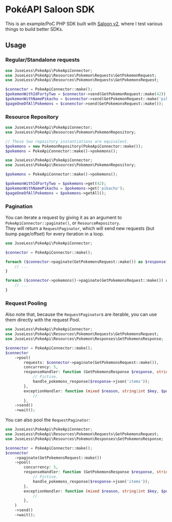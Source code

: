 # PokéAPI Saloon SDK
This is an example/PoC PHP SDK built with [Saloon v2](https://github.com/sammyjo20/saloon), where I test various things to build better SDKs.

## Usage

### Regular/Standalone requests
```php
use JuseLess\PokeApi\PokeApiConnector;
use JuseLess\PokeApi\Resources\Pokemon\Requests\GetPokemonRequest;
use JuseLess\PokeApi\Resources\Pokemon\Requests\GetPokemonsRequest;

$connector = PokeApiConnector::make();
$pokemonWithIdFortyTwo = $connector->send(GetPokemonRequest::make(42));
$pokemonWithNamePikachu = $connector->send(GetPokemonRequest::make('pikachu'));
$pageOneOfAllPokemons = $conenctor->send(GetPokemonsRequest::make());
```

### Resource Repository
```php
use JuseLess\PokeApi\PokeApiConnector;
use JuseLess\PokeApi\Resources\Pokemon\PokemonRepository;

// These two repository instantiations are equivalent.
$pokemons = new PokemonRepository(PokeApiConnector::make());
$pokemons = PokeApiConnector::make()->pokemons();
```

```php
use JuseLess\PokeApi\PokeApiConnector;
use JuseLess\PokeApi\Resources\Pokemon\PokemonRepository;

$pokemons = PokeApiConnector::make()->pokemons();

$pokemonWithIdFortyTwo = $pokemons->get(42);
$pokemonWithNamePikachu = $pokemons->get('pikachu');
$pageOneOfAllPokemons = $pokemons->getAll();
```

### Pagination
You can iterate a request by giving it as an argument to `PokeApiConnector::paginate()`, or `ResourceRepository`.  
They will return a `RequestPaginator`, which will send new requests (but bump page/offset) for every iteration in a loop.
```php
use JuseLess\PokeApi\PokeApiConnector;

$connector = PokeApiConnector::make();

foreach ($connector->paginate(GetPokemonsRequest::make()) as $response) {
    // ...
}

foreach ($connector->pokemons()->paginate(GetPokemonsRequest::make()) as $response) {
    // ...
}
```

### Request Pooling
Also note that, because the `RequestPaginator`s are iterable, you can use them directly with the request Pool.

```php
use JuseLess\PokeApi\PokeApiConnector;
use JuseLess\PokeApi\Resources\Pokemon\Requests\GetPokemonsRequest;
use JuseLess\PokeApi\Resources\Pokemon\Responses\GetPokemonsResponse;

$connector = PokeApiConnector::make();
$connector
    ->pool(
        requests: $connector->paginate(GetPokemonsRequest::make()),
        concurrency: 5,
        responseHandler: function (GetPokemonsResponse $response, string|int $key, $poolAggregate): void {
            // Fictive.
            handle_pokemons_response($response->json('items'));
        },
        exceptionHandler: function (mixed $reason, string|int $key, $poolAggregate): void {
            //
        },
    ->send()
    ->wait();
```

You can also pool the `RequestPaginator`:

```php
use JuseLess\PokeApi\PokeApiConnector;
use JuseLess\PokeApi\Resources\Pokemon\Requests\GetPokemonsRequest;
use JuseLess\PokeApi\Resources\Pokemon\Responses\GetPokemonsResponse;

$connector = PokeApiConnector::make();
$connector
    ->paginate(GetPokemonsRequest::make())
    ->pool(
        concurrency: 5,
        responseHandler: function (GetPokemonsResponse $response, string|int $key, $poolAggregate): void {
            // Fictive.
            handle_pokemons_response($response->json('items'));
        },
        exceptionHandler: function (mixed $reason, string|int $key, $poolAggregate): void {
            //
        },
    )
    ->send()
    ->wait();
```
